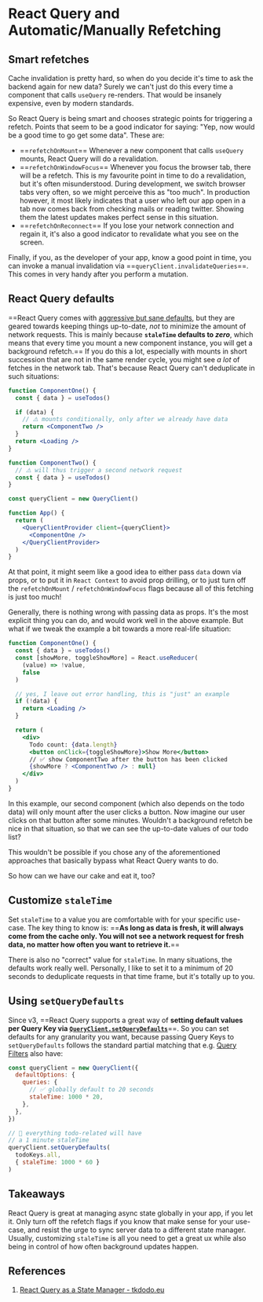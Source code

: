 # React Query and Automatic/Manually Refetching

## Smart refetches

Cache invalidation is pretty hard, so when do you decide it's time to ask the backend again for new data? Surely we can't just do this every time a component that calls `useQuery` re-renders. That would be insanely expensive, even by modern standards.

So React Query is being smart and chooses strategic points for triggering a refetch. Points that seem to be a good indicator for saying: "Yep, now would be a good time to go get some data". These are:

- ==`refetchOnMount`==
  Whenever a new component that calls `useQuery` mounts, React Query will do a revalidation.
- ==`refetchOnWindowFocus`==
  Whenever you focus the browser tab, there will be a refetch. This is my favourite point in time to do a revalidation, but it's often misunderstood. During development, we switch browser tabs very often, so we might perceive this as "too much". In production however, it most likely indicates that a user who left our app open in a tab now comes back from checking mails or reading twitter. Showing them the latest updates makes perfect sense in this situation.
- ==`refetchOnReconnect`==
  If you lose your network connection and regain it, it's also a good indicator to revalidate what you see on the screen.

Finally, if you, as the developer of your app, know a good point in time, you can invoke a manual invalidation via ==`queryClient.invalidateQueries`==. This comes in very handy after you perform a mutation.

## React Query defaults

==React Query comes with [aggressive but sane defaults](https://react-query.tanstack.com/guides/important-defaults), but they are geared towards keeping things up-to-date, *not* to minimize the amount of network requests. This is mainly because **`staleTime` defaults to _zero_**, which means that every time you mount a new component instance, you will get a background refetch.== If you do this a lot, especially with mounts in short succession that are not in the same render cycle, you might see *a lot* of fetches in the network tab. That's because React Query can't deduplicate in such situations:

```jsx
function ComponentOne() {
  const { data } = useTodos()

  if (data) {
    // ⚠️ mounts conditionally, only after we already have data
    return <ComponentTwo />
  }
  return <Loading />
}

function ComponentTwo() {
  // ⚠️ will thus trigger a second network request
  const { data } = useTodos()
}

const queryClient = new QueryClient()

function App() {
  return (
    <QueryClientProvider client={queryClient}>
      <ComponentOne />
    </QueryClientProvider>
  )
}
```

At that point, it might seem like a good idea to either pass `data` down via props, or to put it in `React Context` to avoid prop drilling, or to just turn off the `refetchOnMount` / `refetchOnWindowFocus` flags because all of this fetching is just too much!

Generally, there is nothing wrong with passing data as props. It's the most explicit thing you can do, and would work well in the above example. But what if we tweak the example a bit towards a more real-life situation:

```jsx
function ComponentOne() {
  const { data } = useTodos()
  const [showMore, toggleShowMore] = React.useReducer(
    (value) => !value,
    false
  )

  // yes, I leave out error handling, this is "just" an example
  if (!data) {
    return <Loading />
  }

  return (
    <div>
      Todo count: {data.length}
      <button onClick={toggleShowMore}>Show More</button>
      // ✅ show ComponentTwo after the button has been clicked
      {showMore ? <ComponentTwo /> : null}
    </div>
  )
}
```

In this example, our second component (which also depends on the todo data) will only mount after the user clicks a button. Now imagine our user clicks on that button after some minutes. Wouldn't a background refetch be nice in that situation, so that we can see the up-to-date values of our todo list?

This wouldn't be possible if you chose any of the aforementioned approaches that basically bypass what React Query wants to do.

So how can we have our cake and eat it, too?

## Customize `staleTime`

Set `staleTime` to a value you are comfortable with for your specific use-case. The key thing to know is: ==**As long as data is fresh, it will always come from the cache only. You will not see a network request for fresh data, no matter how often you want to retrieve it.**==

There is also no "correct" value for `staleTime`. In many situations, the defaults work really well. Personally, I like to set it to a minimum of 20 seconds to deduplicate requests in that time frame, but it's totally up to you.

## Using `setQueryDefaults`

Since v3, ==React Query supports a great way of **setting default values per Query Key via [`QueryClient.setQueryDefaults`](https://react-query.tanstack.com/reference/QueryClient#queryclientsetquerydefaults)**==. So you can set defaults for any granularity you want, because passing Query Keys to `setQueryDefaults` follows the standard partial matching that e.g. [Query Filters](https://react-query.tanstack.com/guides/filters#query-filters) also have:

```jsx
const queryClient = new QueryClient({
  defaultOptions: {
    queries: {
      // ✅ globally default to 20 seconds
      staleTime: 1000 * 20,
    },
  },
})

// 🚀 everything todo-related will have
// a 1 minute staleTime
queryClient.setQueryDefaults(
  todoKeys.all,
  { staleTime: 1000 * 60 }
)
```

## Takeaways

React Query is great at managing async state globally in your app, if you let it. Only turn off the refetch flags if you know that make sense for your use-case, and resist the urge to sync server data to a different state manager. Usually, customizing `staleTime` is all you need to get a great ux while also being in control of how often background updates happen.

## References

1. [React Query as a State Manager - tkdodo.eu](https://tkdodo.eu/blog/react-query-as-a-state-manager)